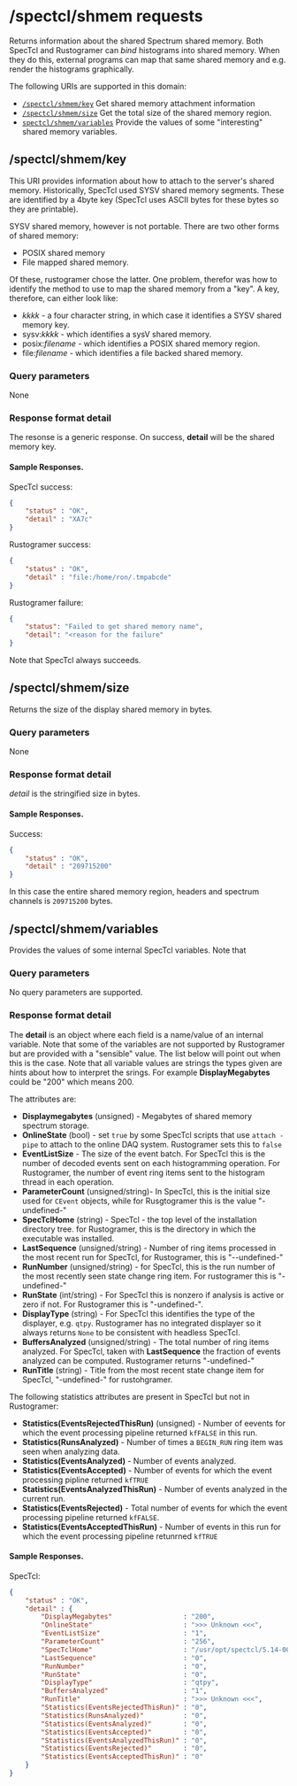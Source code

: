 # /spectcl/shmem requests

Returns information about the shared Spectrum shared memory. Both SpecTcl and Rustogramer can *bind* histograms into shared memory.  When they do this, external programs can map that same shared memory and e.g. render the histograms graphically. 

The following URIs are supported in this domain:

* [```/spectcl/shmem/key```](#spectclshmemkey) Get shared memory attachment information
* [```/spectcl/shmem/size```](#spectclshmemsize) Get the total size of the shared memory region.
* [```spectcl/shmem/variables```](#spectclshmemvariables) Provide the values of some "interesting" shared memory variables.

## /spectcl/shmem/key

This URI provides information about how to attach to the server's shared memory.  Historically, SpecTcl used SYSV shared memory segments.  These are identified by a 4byte key (SpecTcl uses ASCII bytes for these bytes so they are printable).  

SYSV shared memory, however is not portable.  There are two other forms of shared memory:

* POSIX shared memory
* File mapped shared memory.

Of these, rustogramer chose the latter.  One problem, therefor was how to identify the method to use to map the shared memory from a "key".  A key, therefore, can either look like:

* *kkkk*  - a four character string, in which case it identifies a SYSV shared memory key.
* sysv:*kkkk* - which identifies a sysV shared memory.
* posix:*filename* - which identifies a POSIX shared memory region.
* file:*filename* - which identifies a file backed shared memory.


### Query parameters

None

### Response format detail

The resonse is a generic response.  On success, **detail** will be the shared memory key.  

#### Sample Responses.

SpecTcl success:

```json
{
    "status" : "OK",
    "detail" : "XA7c"
}
```

Rustogramer success:

```json
{
    "status" : "OK",
    "detail" : "file:/home/ron/.tmpabcde"
}
```

Rustogramer failure:

```json
{
    "status": "Failed to get shared memory name",
    "detail": "<reason for the failure"
}
```

Note that SpecTcl always succeeds.

## /spectcl/shmem/size

Returns the size of the display shared memory in bytes.

### Query parameters

None

### Response format detail

*detail* is the stringified size in bytes.

#### Sample Responses.
Success:

```json
{
    "status" : "OK",
    "detail" : "209715200"
}
```

In this case the entire shared memory region, headers and spectrum channels  is ```209715200``` bytes.

## /spectcl/shmem/variables

Provides the values of some internal SpecTcl variables.  Note that 

### Query parameters

No query parameters are  supported.

### Response format detail

The **detail** is an object where each field is a name/value of an internal variable.  Note that some of the variables are not supported by Rustogramer but are provided with a "sensible" value.  The list below will point out when this is the case.  Note that all variable values are strings the types given  are hints about how to interpret the srings.  For example **DisplayMegabytes** could be "200"  which means 200.

 The attributes are:

* **Displaymegabytes** (unsigned) - Megabytes of shared memory spectrum storage.
* **OnlineState** (bool) - set ``true`` by some SpecTcl scripts that use ```attach -pipe``` to attach to the online DAQ system.  Rustogramer sets this to ```false```
* **EventListSize** - The size of the event batch.  For SpecTcl this is the number of decoded events sent on each histogramming operation. For Rustogramer, the number of event ring items sent to the histogram thread in each operation.
* **ParameterCount** (unsigned/string)- In SpecTcl, this is the initial size used for ```CEvent``` objects, while for Rusgtogramer this is the value "-undefined-"
* **SpecTclHome** (string) - SpecTcl - the top level of the installation directory tree. for Rustogramer, this is the directory in which the executable was installed.
* **LastSequence** (unsigned/string) - Number of ring items processed in the most recent run for SpecTcl, for Rustogramer, this is "--undefined-"
* **RunNumber** (unsigned/string) - for SpecTcl, this is the run number of the most recently seen state change ring item.  For rustogramer this is "-undefined-"
* **RunState** (int/string) - For SpecTcl this is nonzero if analysis is active or zero if not.  For Rustogramer this is "-undefined-".
* **DisplayType** (string) - For SpecTcl this identifies the type of the displayer, e.g. ```qtpy```.  Rustogramer has no integrated displayer so it always returns ```None``` to be consistent with headless SpecTcl.
* **BuffersAnalyzed** (unsigned/string) - The total number of ring items analyzed.  For SpecTcl, taken with **LastSequence** the fraction of events analyzed can be computed.  Rustogramer returns "-undefined-"
* **RunTitle** (string) - Title from the most recent state change item for SpecTcl, "-undefined-" for rustohgramer.

The following statistics attributes are present in SpecTcl but not in Rustogramer:

* **Statistics(EventsRejectedThisRun)** (unsigned) - Number of eevents for which the event processing pipeline returned ```kfFALSE``` in this run.
* **Statistics(RunsAnalyzed)** - Number of times a ```BEGIN_RUN``` ring item was seen when analyzing data.
* **Statistics(EventsAnalyzed)** - Number of events analyzed.
* **Statistics(EventsAccepted)** - Number of events for which the event processing pipline returned ```kfTRUE```
* **Statistics(EventsAnalyzedThisRun)** - Number of events analyzed in the current run.
* **Statistics(EventsRejected)** - Total number of events for which the event processing pipeline returned ```kfFALSE```.
* **Statistics(EventsAcceptedThisRun)** - Number of  events in this run for which the event processing pipeline retunrned ```kfTRUE```

#### Sample Responses.

SpecTcl:

```json
{
    "status" : "OK",
    "detail" : {
        "DisplayMegabytes"                  : "200",
        "OnlineState"                       : ">>> Unknown <<<",
        "EventListSize"                     : "1",
        "ParameterCount"                    : "256",
        "SpecTclHome"                       : "/usr/opt/spectcl/5.14-000",
        "LastSequence"                      : "0",
        "RunNumber"                         : "0",
        "RunState"                          : "0",
        "DisplayType"                       : "qtpy",
        "BuffersAnalyzed"                   : "1",
        "RunTitle"                          : ">>> Unknown <<<",
        "Statistics(EventsRejectedThisRun)" : "0",
        "Statistics(RunsAnalyzed)"          : "0",
        "Statistics(EventsAnalyzed)"        : "0",
        "Statistics(EventsAccepted)"        : "0",
        "Statistics(EventsAnalyzedThisRun)" : "0",
        "Statistics(EventsRejected)"        : "0",
        "Statistics(EventsAcceptedThisRun)" : "0"
    }
}
```
